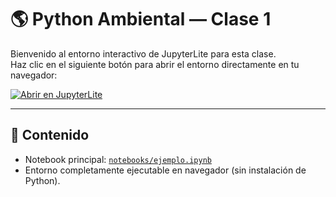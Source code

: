 # 🌎 Python Ambiental — Clase 1

Bienvenido al entorno interactivo de JupyterLite para esta clase.  
Haz clic en el siguiente botón para abrir el entorno directamente en tu navegador:

[![Abrir en JupyterLite](https://img.shields.io/badge/Abrir_en-JupyterLite-blue?logo=jupyter)](https://diegoprograms.github.io/python_ambiental_clase1/)

---

## 🧠 Contenido
- Notebook principal: [`notebooks/ejemplo.ipynb`](notebooks/ejemplo.ipynb)
- Entorno completamente ejecutable en navegador (sin instalación de Python).

